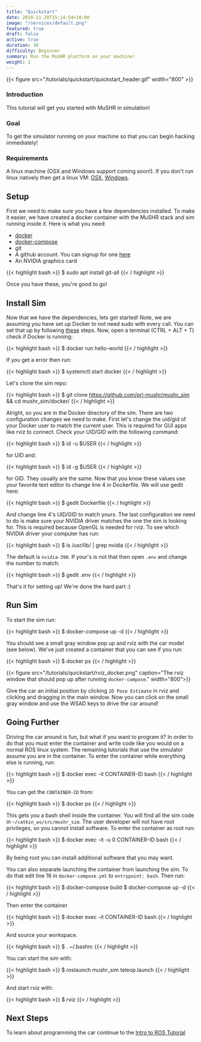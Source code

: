 ```yaml
---
title: "Quickstart"
date: 2018-11-28T15:14:54+10:00
image: "/services/default.png"
featured: true
draft: false
active: true
duration: 30 
difficulty: Beginner 
summary: Run the MuSHR platform on your machine! 
weight: 1
---
```


{{< figure src="/tutorials/quickstart/quickstart_header.gif" width="800" >}}
<br>

### Introduction
This tutorial will get you started with MuSHR in simulation!

### Goal 
To get the simulator running on your machine so that you can begin hacking immediately!

### Requirements
A linux machine (OSX and Windows support coming soon!). If you don't run linux natively then get a linux VM: [OSX](https://www.instructables.com/id/How-to-Create-an-Ubuntu-Virtual-Machine-with-Virtu/), [Windows](https://itsfoss.com/install-linux-in-virtualbox/).

## Setup
First we need to make sure you have a few dependencies installed. To make it easier, we have created a docker container with the MuSHR stack and sim running inside it. Here is what you need:

- [docker](https://docs.docker.com/v17.12/install/)
- [docker-compose](https://docs.docker.com/compose/install/)
- git
- A github account. You can signup for one [here](https://github.com/join?source=header-home)
- An NVIDIA graphics card

{{< highlight bash >}}
$ sudo apt install git-all
{{< / highlight >}}

Once you have these, you're good to go!

## Install Sim
Now that we have the dependencies, lets get started! Note, we are assuming you have set up Docker to not need sudo with every call. You can set that up by following [these](https://docs.docker.com/install/linux/linux-postinstall/) steps. Now, open a terminal (CTRL + ALT + T) check if Docker is running:

{{< highlight bash >}}
$ docker run hello-world
{{< / highlight >}}

If you get a error then run:

{{< highlight bash >}}
$ systemctl start docker
{{< / highlight >}}

Let's clone the sim repo:

{{< highlight bash >}}
$ git clone https://github.com/prl-mushr/mushr_sim && cd mushr_sim/docker/
{{< / highlight >}}

Alright, so you are in the Docker directory of the sim. There are two configuration changes we need to make. First let's change the uid/gid of your Docker user to match the current user. This is required for GUI apps like rviz to connect. Check your UID/GID with the following command:

{{< highlight bash >}}
$ id -u $USER
{{< / highlight >}}

for UID and:

{{< highlight bash >}}
$ id -g $USER
{{< / highlight >}}

for GID. They usually are the same. Now that you know these values use your favorite text editor to change line 4 in Dockerfile. We will use gedit here:

{{< highlight bash >}}
$ gedit Dockerfile
{{< / highlight >}}

And change line 4's UID/GID to match yours. The last configuration we need to do is make sure your NVIDIA driver matches the one the sim is looking for. This is required because OpenGL is needed for rviz. To see which NVIDIA driver your computer has run:

{{< highlight bash >}}
$ ls /usr/lib/ | grep nvidia
{{< / highlight >}}

The default is `nvidia-390`. If your's is not that then open `.env` and change the number to match:

{{< highlight bash >}}
$ gedit .env
{{< / highlight >}}

That's it for setting up! We're done the hard part :)

## Run Sim
To start the sim run:

{{< highlight bash >}}
$ docker-compose up -d
{{< / highlight >}}

You should see a small gray window pop up and rviz with the car model (see below). We've just created a container that you can see if you run: 

{{< highlight bash >}}
$ docker ps
{{< / highlight >}}

{{< figure src="/tutorials/quickstart/rviz_docker.png" caption="The rviz window that should pop up after running `docker-compose`." width="800">}}

Give the car an initial position by clicking `2D Pose Estimate` in rviz and clicking and dragging in the main window. Now you can click on the small gray window and use the WSAD keys to drive the car around!

## Going Further
Driving the car around is fun, but what if you want to program it? In order to do that you must enter the container and write code like you would on a normal ROS linux system. The remaining tutorials that use the simulator assume you are in the container. To enter the container while everything else is running, run:

{{< highlight bash >}}
$ docker exec -it CONTAINER-ID bash
{{< / highlight >}}

You can get the `CONTAINER-ID` from:

{{< highlight bash >}}
$ docker ps
{{< / highlight >}}

This gets you a bash shell inside the container. You will find all the sim code in `~/catkin_ws/src/mushr_sim`. The user developer will not have root privileges, so you cannot install software. To enter the container as root run:

{{< highlight bash >}}
$ docker exec -it -u 0 CONTAINER-ID bash
{{< / highlight >}}

By being root you can install additional software that you may want.

You can also separate launching the container from launching the sim. To do that edit line 16 in `docker-compose.yml` to `entrypoint: bash`. Then run: 

{{< highlight bash >}}
$ docker-compose build
$ docker-compose up -d
{{< / highlight >}}

Then enter the container

{{< highlight bash >}}
$ docker exec -it CONTAINER-ID bash
{{< / highlight >}}

And source your workspace.

{{< highlight bash >}}
$ . ~/.bashrc
{{< / highlight >}}

 You can start the sim with:

{{< highlight bash >}}
$ roslaunch mushr_sim teleop.launch
{{< / highlight >}}

And start rviz with:

{{< highlight bash >}}
$ rviz
{{< / highlight >}}

## Next Steps
To learn about programming the car continue to the [Intro to ROS Tutorial](/tutorials/intro-to-ros)
